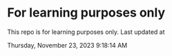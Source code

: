 # For learning purposes only
This repo is for learning purposes only.
Last updated at

Thursday, November 23, 2023 9:18:14 AM

